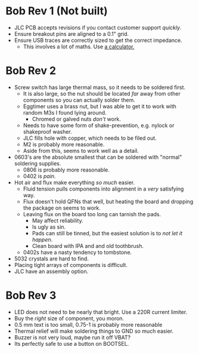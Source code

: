 # Bob Rev 1 (Not built)
 - JLC PCB accepts revisions if you contact customer support *quickly*.
 - Ensure breakout pins are aligned to a 0.1" grid.
 - Ensure USB traces are correctly sized to get the correct impedance.
 	- This involves a lot of maths. Use [a calculator.](https://www.pcbway.com/pcb_prototype/impedance_calculator.html)
# Bob Rev 2
 - Screw switch has large thermal mass, so it needs to be soldered first.
 	 - It is also large, so the nut should be located *far* away from other components so you can actually solder them.
 	 - Eggtimer uses a brass nut, but I was able to get it to work with random M3s I found lying around.
 		 - Chromed or galved nuts *don't* work.
 	 - Needs to have some form of shake-prevention, e.g. nylock or shakeproof washer.
 	 - JLC fills hole with copper, which needs to be filed out.
 	 - M2 is probably more reasonable. 
 	 - Aside from this, seems to work well as a detail.
 - 0603's are the absolute smallest that can be soldered with "normal" soldering supplies.
 	 - 0806 is probably more reasonable.
 	 - 0402 is *pain*.
 - Hot air and flux make everything *so much* easier.
 	 - Fluid tension pulls components into alignment in a *very* satisfying way.
 	 - Flux doesn't hold QFNs that well, but heating the board and dropping the package on seems to work.
 	 - Leaving flux on the board too long can tarnish the pads. 
 	 	 - May affect reliability.
 	 	 - Is ugly as sin.
 	 	 - Pads can still be tinned, but the easiest solution is to *not let it happen*.
 	 	 - Clean board with IPA and and old toothbrush.
 	 - 0402s have a nasty tendency to tombstone.
 - 5032 crystals are hard to find. 
 - Placing tight arrays of components is difficult.
 - JLC have an assembly option.
# Bob Rev 3
 - LED does not need to be nearly that bright. Use a 220R current limiter.
 - Buy the *right* size of component, you moron.
 - 0.5 mm text is too small, 0.75-1 is probably more reasonable
 - Thermal relief will make soldering things to GND so much easier.
 - Buzzer is not very loud, maybe run it off VBAT?
 - Its perfectly safe to use a button on BOOTSEL. 
